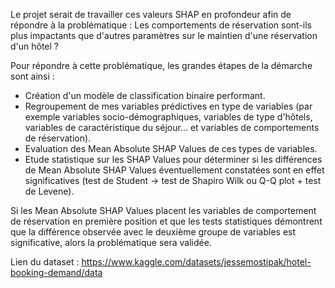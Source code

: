 Le projet serait de travailler ces valeurs SHAP en profondeur afin de répondre à la problématique : Les comportements de réservation sont-ils plus impactants que d'autres paramètres sur le maintien d'une réservation d'un hôtel ?
 
Pour répondre à cette problématique, les grandes étapes de la démarche sont ainsi : 
- Création d'un modèle de classification binaire performant.
- Regroupement de mes variables prédictives en type de variables (par exemple variables socio-démographiques, variables de type d'hôtels, variables de caractéristique du séjour... et variables de comportements de réservation).
- Evaluation des Mean Absolute SHAP Values de ces types de variables.
- Etude statistique sur les SHAP Values pour déterminer si les différences de Mean Absolute SHAP Values éventuellement constatées sont en effet significatives (test de Student -> test de Shapiro Wilk ou Q-Q plot + test de Levene).
 
Si les Mean Absolute SHAP Values placent les variables de comportement de réservation en première position et que les tests statistiques démontrent que la différence observée avec le deuxième groupe de variables est significative, alors la problématique sera validée.

Lien du dataset : https://www.kaggle.com/datasets/jessemostipak/hotel-booking-demand/data
